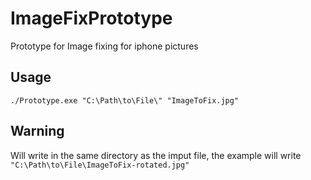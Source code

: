 # ImageFixPrototype
Prototype for Image fixing for iphone pictures

Usage
--
`./Prototype.exe "C:\Path\to\File\" "ImageToFix.jpg"`

Warning
--

Will write in the same directory as the imput file, the example will write `"C:\Path\to\File\ImageToFix-rotated.jpg"`
